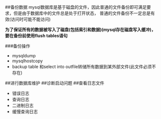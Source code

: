 ##备份数据
mysql数据库是基于磁盘的文件，因此普通的文件备份即可满足要求，但是由于数据库中的文件总是处于打开状态，
普通的文件备份不一定总是有效(访问时可能不能访问)

**为了保证所有的数据被写入了磁盘(包括索引和数据)(mysql存在磁盘写入缓冲)，要在备份前使用flush tables语句**

###备份操作
- mysqldump
- mysqlhostcopy
- backup table 和select into outfile转储所有数据到某外部文件(此文件必须不存在)

##进行数据库维护
##诊断启动问题
##查看日志文件
- 错误日志
- 查询日志
- 二进制日志
- 缓慢查询日志

